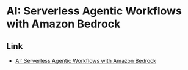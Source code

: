 # AI: Serverless Agentic Workflows with Amazon Bedrock

## Link
- [AI: Serverless Agentic Workflows with Amazon Bedrock](https://www.deeplearning.ai/short-courses/serverless-agentic-workflows-with-amazon-bedrock/)